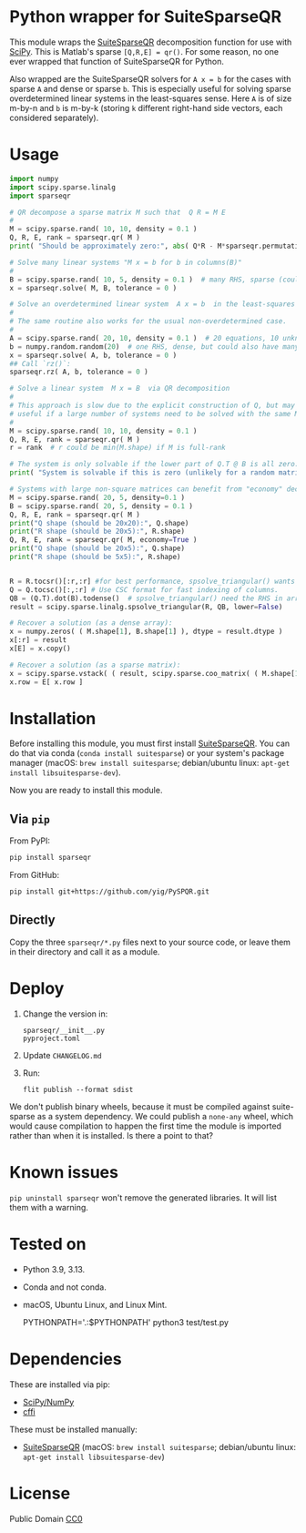 # Python wrapper for SuiteSparseQR

This module wraps the [SuiteSparseQR](http://faculty.cse.tamu.edu/davis/suitesparse.html)
decomposition function for use with [SciPy](http://www.scipy.org).
This is Matlab's sparse `[Q,R,E] = qr()`.
For some reason, no one ever wrapped that function of SuiteSparseQR for Python.

Also wrapped are the SuiteSparseQR solvers for ``A x = b`` for the cases with sparse `A` and dense or sparse `b`.
This is especially useful for solving sparse overdetermined linear systems in the least-squares sense.
Here `A` is of size m-by-n and `b` is m-by-k (storing `k` different right-hand side vectors, each considered separately).

# Usage

```python
import numpy
import scipy.sparse.linalg
import sparseqr

# QR decompose a sparse matrix M such that  Q R = M E
#
M = scipy.sparse.rand( 10, 10, density = 0.1 )
Q, R, E, rank = sparseqr.qr( M )
print( "Should be approximately zero:", abs( Q*R - M*sparseqr.permutation_vector_to_matrix(E) ).sum() ) 

# Solve many linear systems "M x = b for b in columns(B)"
#
B = scipy.sparse.rand( 10, 5, density = 0.1 )  # many RHS, sparse (could also have just one RHS with shape (10,))
x = sparseqr.solve( M, B, tolerance = 0 )

# Solve an overdetermined linear system  A x = b  in the least-squares sense
#
# The same routine also works for the usual non-overdetermined case.
#
A = scipy.sparse.rand( 20, 10, density = 0.1 )  # 20 equations, 10 unknowns
b = numpy.random.random(20)  # one RHS, dense, but could also have many (in shape (20,k))
x = sparseqr.solve( A, b, tolerance = 0 )
## Call `rz()`:
sparseqr.rz( A, b, tolerance = 0 )

# Solve a linear system  M x = B  via QR decomposition
#
# This approach is slow due to the explicit construction of Q, but may be
# useful if a large number of systems need to be solved with the same M.
#
M = scipy.sparse.rand( 10, 10, density = 0.1 )
Q, R, E, rank = sparseqr.qr( M )
r = rank  # r could be min(M.shape) if M is full-rank

# The system is only solvable if the lower part of Q.T @ B is all zero:
print( "System is solvable if this is zero (unlikely for a random matrix):", abs( (( Q.tocsc()[:,r:] ).T ).dot( B ) ).sum() )

# Systems with large non-square matrices can benefit from "economy" decomposition.
M = scipy.sparse.rand( 20, 5, density=0.1 )
B = scipy.sparse.rand( 20, 5, density = 0.1 )
Q, R, E, rank = sparseqr.qr( M )
print("Q shape (should be 20x20):", Q.shape)
print("R shape (should be 20x5):", R.shape)
Q, R, E, rank = sparseqr.qr( M, economy=True )
print("Q shape (should be 20x5):", Q.shape)
print("R shape (should be 5x5):", R.shape)


R = R.tocsr()[:r,:r] #for best performance, spsolve_triangular() wants the Matrix to be in CSR format.
Q = Q.tocsc()[:,:r] # Use CSC format for fast indexing of columns.
QB = (Q.T).dot(B).todense()  # spsolve_triangular() need the RHS in array format.
result = scipy.sparse.linalg.spsolve_triangular(R, QB, lower=False)

# Recover a solution (as a dense array):
x = numpy.zeros( ( M.shape[1], B.shape[1] ), dtype = result.dtype )
x[:r] = result
x[E] = x.copy()

# Recover a solution (as a sparse matrix):
x = scipy.sparse.vstack( ( result, scipy.sparse.coo_matrix( ( M.shape[1] - rank, B.shape[1] ), dtype = result.dtype ) ) )
x.row = E[ x.row ]
```

# Installation

Before installing this module, you must first install [SuiteSparseQR](http://faculty.cse.tamu.edu/davis/suitesparse.html). You can do that via conda (`conda install suitesparse`) or your system's package manager (macOS: `brew install suitesparse`; debian/ubuntu linux: `apt-get install libsuitesparse-dev`).

Now you are ready to install this module.

## Via `pip`

From PyPI:

```bash
pip install sparseqr
```

From GitHub:

```bash
pip install git+https://github.com/yig/PySPQR.git
```

## Directly

Copy the three `sparseqr/*.py` files next to your source code,
or leave them in their directory and call it as a module.


# Deploy

1. Change the version in:

    ```
    sparseqr/__init__.py
    pyproject.toml
    ```

2. Update `CHANGELOG.md`

3. Run:

    ```
    flit publish --format sdist
    ```

We don't publish binary wheels, because it must be compiled against suite-sparse as a system dependency. We could publish a `none-any` wheel, which would cause compilation to happen the first time the module is imported rather than when it is installed. Is there a point to that?

# Known issues

`pip uninstall sparseqr` won't remove the generated libraries. It will list them with a warning.

# Tested on

 - Python 3.9, 3.13.
 - Conda and not conda.
 - macOS, Ubuntu Linux, and Linux Mint.

    PYTHONPATH='.:$PYTHONPATH' python3 test/test.py

# Dependencies

These are installed via pip:

* [SciPy/NumPy](http://www.scipy.org)
* [cffi](http://cffi.readthedocs.io/)

These must be installed manually:

* [SuiteSparseQR](http://faculty.cse.tamu.edu/davis/suitesparse.html) (macOS: `brew install suitesparse`; debian/ubuntu linux: `apt-get install libsuitesparse-dev`)

# License

Public Domain [CC0](http://creativecommons.org/publicdomain/zero/1.0/)
